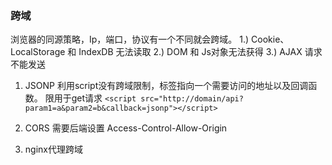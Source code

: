 ### 跨域
浏览器的同源策略，Ip，端口，协议有一个不同就会跨域。
1.) Cookie、LocalStorage 和 IndexDB 无法读取
2.) DOM 和 Js对象无法获得
3.) AJAX 请求不能发送
1. JSONP
利用script没有跨域限制，标签指向一个需要访问的地址以及回调函数。
限用于get请求
`<script src="http://domain/api?param1=a&param2=b&callback=jsonp"></script>`

2. CORS
  需要后端设置 Access-Control-Allow-Origin
3. nginx代理跨域